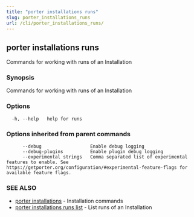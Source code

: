 ```yaml
---
title: "porter installations runs"
slug: porter_installations_runs
url: /cli/porter_installations_runs/
---
```

## porter installations runs

Commands for working with runs of an Installation

### Synopsis

Commands for working with runs of an Installation

### Options

```
  -h, --help   help for runs
```

### Options inherited from parent commands

```
      --debug                  Enable debug logging
      --debug-plugins          Enable plugin debug logging
      --experimental strings   Comma separated list of experimental features to enable. See https://getporter.org/configuration/#experimental-feature-flags for available feature flags.
```

### SEE ALSO

* [porter installations](/cli/porter_installations/)	 - Installation commands
* [porter installations runs list](/cli/porter_installations_runs_list/)	 - List runs of an Installation

